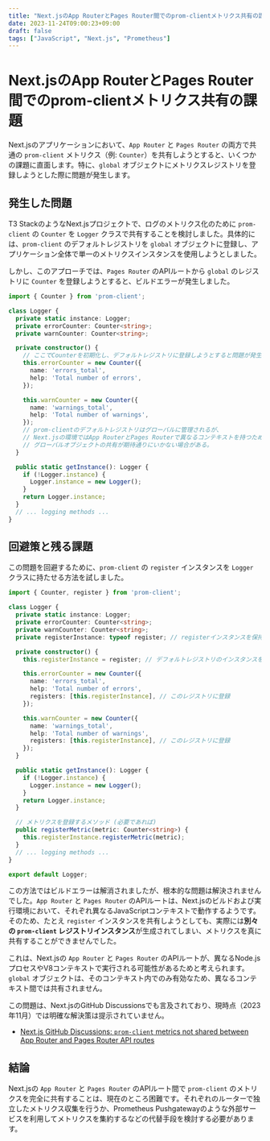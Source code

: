 ```yaml
---
title: "Next.jsのApp RouterとPages Router間でのprom-clientメトリクス共有の課題"
date: 2023-11-24T09:00:23+09:00
draft: false
tags: ["JavaScript", "Next.js", "Prometheus"] 
---
```

<!--more-->
# Next.jsのApp RouterとPages Router間でのprom-clientメトリクス共有の課題

Next.jsのアプリケーションにおいて、`App Router` と `Pages Router` の両方で共通の `prom-client` メトリクス（例: `Counter`）を共有しようとすると、いくつかの課題に直面します。特に、`global` オブジェクトにメトリクスレジストリを登録しようとした際に問題が発生します。

## 発生した問題

T3 StackのようなNext.jsプロジェクトで、ログのメトリクス化のために `prom-client` の `Counter` を `Logger` クラスで共有することを検討しました。具体的には、`prom-client` のデフォルトレジストリを `global` オブジェクトに登録し、アプリケーション全体で単一のメトリクスインスタンスを使用しようとしました。

しかし、このアプローチでは、`Pages Router` のAPIルートから `global` のレジストリに `Counter` を登録しようとすると、ビルドエラーが発生しました。

```typescript:Logger.ts
import { Counter } from 'prom-client';

class Logger {
  private static instance: Logger;
  private errorCounter: Counter<string>;
  private warnCounter: Counter<string>;

  private constructor() {
    // ここでCounterを初期化し、デフォルトレジストリに登録しようとすると問題が発生
    this.errorCounter = new Counter({
      name: 'errors_total',
      help: 'Total number of errors',
    });

    this.warnCounter = new Counter({
      name: 'warnings_total',
      help: 'Total number of warnings',
    });
    // prom-clientのデフォルトレジストリはグローバルに管理されるが、
    // Next.jsの環境ではApp RouterとPages Routerで異なるコンテキストを持つため、
    // グローバルオブジェクトの共有が期待通りにいかない場合がある。
  }

  public static getInstance(): Logger {
    if (!Logger.instance) {
      Logger.instance = new Logger();
    }
    return Logger.instance;
  }
  // ... logging methods ...
}
```

## 回避策と残る課題

この問題を回避するために、`prom-client` の `register` インスタンスを `Logger` クラスに持たせる方法を試しました。

```typescript:Logger.ts
import { Counter, register } from 'prom-client';

class Logger {
  private static instance: Logger;
  private errorCounter: Counter<string>;
  private warnCounter: Counter<string>;
  private registerInstance: typeof register; // registerインスタンスを保持

  private constructor() {
    this.registerInstance = register; // デフォルトレジストリのインスタンスを取得

    this.errorCounter = new Counter({
      name: 'errors_total',
      help: 'Total number of errors',
      registers: [this.registerInstance], // このレジストリに登録
    });

    this.warnCounter = new Counter({
      name: 'warnings_total',
      help: 'Total number of warnings',
      registers: [this.registerInstance], // このレジストリに登録
    });
  }

  public static getInstance(): Logger {
    if (!Logger.instance) {
      Logger.instance = new Logger();
    }
    return Logger.instance;
  }

  // メトリクスを登録するメソッド (必要であれば)
  public registerMetric(metric: Counter<string>) {
    this.registerInstance.registerMetric(metric);
  }
  // ... logging methods ...
}

export default Logger;
```

この方法ではビルドエラーは解消されましたが、根本的な問題は解決されませんでした。`App Router` と `Pages Router` のAPIルートは、Next.jsのビルドおよび実行環境において、それぞれ異なるJavaScriptコンテキストで動作するようです。そのため、たとえ `register` インスタンスを共有しようとしても、実際には**別々の `prom-client` レジストリインスタンス**が生成されてしまい、メトリクスを真に共有することができませんでした。

これは、Next.jsの `App Router` と `Pages Router` のAPIルートが、異なるNode.jsプロセスやV8コンテキストで実行される可能性があるためと考えられます。`global` オブジェクトは、そのコンテキスト内でのみ有効なため、異なるコンテキスト間では共有されません。

この問題は、Next.jsのGitHub Discussionsでも言及されており、現時点（2023年11月）では明確な解決策は提示されていません。

-   [Next.js GitHub Discussions: `prom-client` metrics not shared between App Router and Pages Router API routes](https://github.com/vercel/next.js/discussions/49798)

## 結論

Next.jsの `App Router` と `Pages Router` のAPIルート間で `prom-client` のメトリクスを完全に共有することは、現在のところ困難です。それぞれのルーターで独立したメトリクス収集を行うか、Prometheus Pushgatewayのような外部サービスを利用してメトリクスを集約するなどの代替手段を検討する必要があります。